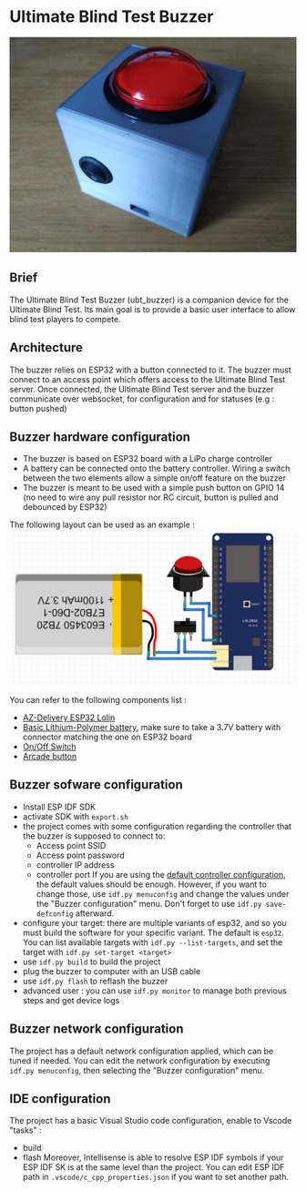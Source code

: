 # Ultimate Blind Test Buzzer

![button](images/buzzer.jpg)

## Brief
The Ultimate Blind Test Buzzer (ubt_buzzer) is a companion device for the Ultimate Blind Test. Its main goal
is to provide a basic user interface to allow blind test players to compete.

## Architecture
The buzzer relies on ESP32 with a button connected to it. The buzzer must connect to an access point which offers access to the Ultimate Blind Test server. Once connected, the Ultimate Blind Test server and the buzzer communicate over websocket, for configuration and for statuses (e.g : button pushed)

## Buzzer hardware configuration
* The buzzer is based on ESP32 board with a LiPo charge controller
* A battery can be connected onto the battery controller. Wiring a switch between the two elements allow a simple on/off feature on the buzzer
* The buzzer is meant to be used with a simple push button on GPIO 14 (no need to wire any pull resistor nor RC circuit, button is pulled and debounced by ESP32)

The following layout can be used as an example :
![layout](images/layout.jpg)

You can refer to the following components list :
* [AZ-Delivery ESP32 Lolin](https://www.az-delivery.de/fr/products/esp32-lolin-lolin32)
* [Basic Lithium-Polymer battery](https://fr.aliexpress.com/wholesale?trafficChannel=main&d=y&SearchText=1100+mah+lipo&ltype=wholesale&SortType=default&g=y&CatId=0), make sure to take a 3.7V battery with connector matching the one on ESP32 board
* [On/Off Switch](https://fr.aliexpress.com/wholesale?catId=0&initiative_id=SB_20220711124957&SearchText=on+off+switch&spm=a2g0o.productlist.1000002.0)
* [Arcade button](https://fr.aliexpress.com/wholesale?catId=0&initiative_id=SB_20220711125127&SearchText=big+arcade+button&spm=a2g0o.productlist.1000002.0)

## Buzzer sofware configuration
* Install ESP IDF SDK
* activate SDK with `export.sh`
* the project comes with some configuration regarding the controller that
  the buzzer is supposed to connect to:
  - Access point SSID
  - Access point password
  - controller IP address
  - controller port
  If you are using the [default controller
  configuration](https://github.com/Tropicao/ubt_controller), the default
  values should be enough. However, if you want to change those, use
  `idf.py menuconfig` and change the values under the "Buzzer
  configuration" menu. Don't forget to use `idf.py save-defconfig`
  afterward.
* configure your target: there are multiple variants of esp32, and so you
  must build the software for your specific variant. The default is
  `esp32`. You can list available targets with `idf.py --list-targets`, and
  set the target with `idf.py set-target <target>`
* use `idf.py build` to build the project
* plug the buzzer to computer with an USB cable
* use `idf.py flash` to reflash the buzzer
* advanced user : you can use `idf.py monitor` to manage both previous steps and get device logs

## Buzzer network configuration
The project has a default network configuration applied, which can be tuned if needed. You can edit the network configuration by executing `idf.py menuconfig`, then selecting the "Buzzer configuration" menu.

## IDE configuration
The project has a basic Visual Studio code configuration, enable to Vscode "tasks" :
* build
* flash
Moreover, Intellisense is able to resolve ESP IDF symbols if your ESP IDF SK is at the same level than the project. You can edit ESP IDF path in `.vscode/c_cpp_properties.json` if you want to set another path.
